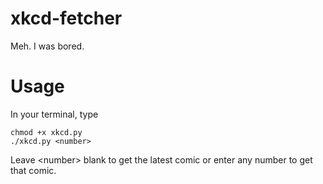 # xkcd-fetcher
Meh. I was bored.


# Usage


In your terminal, type
    
    chmod +x xkcd.py
    ./xkcd.py <number>

Leave \<number\> blank to get the latest comic or enter any number to get that comic.
